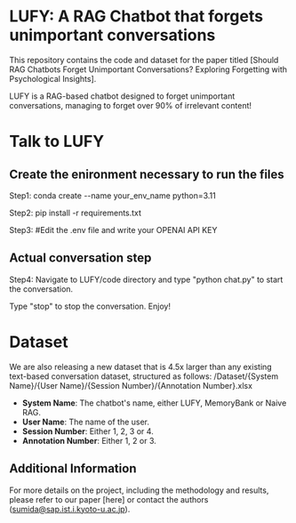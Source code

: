 # LUFY: A RAG Chatbot that forgets unimportant conversations

This repository contains the code and dataset for the paper titled [Should RAG Chatbots Forget Unimportant Conversations?
Exploring Forgetting with Psychological Insights]. 

LUFY is a RAG-based chatbot designed to forget unimportant conversations, managing to forget over 90% of irrelevant content!

# Talk to LUFY

## Create the enironment necessary to run the files

Step1: conda create --name your_env_name python=3.11

Step2: pip install -r requirements.txt

Step3: #Edit the .env file and write your OPENAI API KEY

## Actual conversation step
Step4: Navigate to LUFY/code directory and type "python chat.py" to start the conversation.

Type "stop" to stop the conversation.
Enjoy!

# Dataset

We are also releasing a new dataset that is 4.5x larger than any existing text-based conversation dataset, structured as follows:
/Dataset/{System Name}/{User Name}/{Session Number}/{Annotation Number}.xlsx

- **System Name**: The chatbot's name, either LUFY, MemoryBank or Naive RAG.
- **User Name**: The name of the user.
- **Session Number**: Either 1, 2, 3 or 4.
- **Annotation Number**: Either 1, 2 or 3.

## Additional Information

For more details on the project, including the methodology and results, please refer to our paper [here] or contact the authors (sumida@sap.ist.i.kyoto-u.ac.jp).


